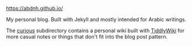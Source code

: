 https://abdnh.github.io/

My personal blog. Built with Jekyll and mostly intended for Arabic writings.

The [curious](./curious) subdirectory contains a personal wiki built with [TiddlyWiki](https://tiddlywiki.com/)
for more casual notes or things that don't fit into the blog post pattern.
